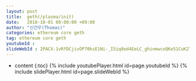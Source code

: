 ```yaml
---
layout: post
title:  geth(/plasma/init)
date:   2018-10-01 00:00:00 +09:00
author: "신건우(Thomas)"
categories: ethereum core geth
tag: ethereum core geth
youtubeId :
slideWebId : 2PACX-1vRfDCjivOP70ksE1Ni-_I5iq8ed4EeLC_ghinmwcoQKe51CuK2TaDtuiR1RgiG5Us12AqtMWpIkJXD3
---
```

* content
{:toc}
{% include youtubePlayer.html id=page.youtubeId %}
{% include slidePlayer.html id=page.slideWebId %}
